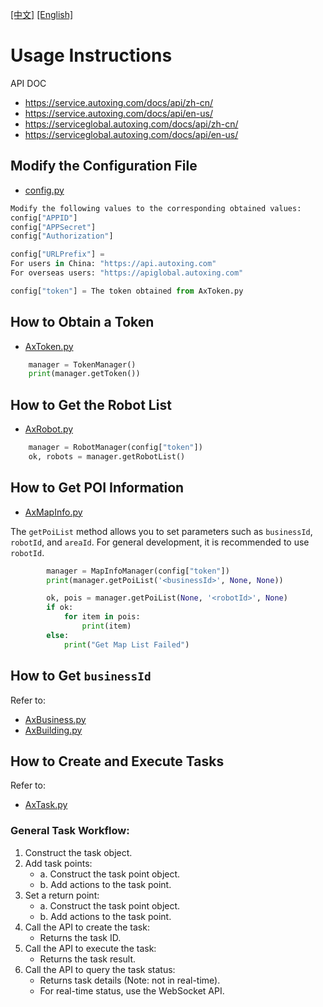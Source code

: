 [[中文]](readme.md) [[English]](readme_en.md)

# Usage Instructions

API DOC
* https://service.autoxing.com/docs/api/zh-cn/
* https://service.autoxing.com/docs/api/en-us/
* https://serviceglobal.autoxing.com/docs/api/zh-cn/
* https://serviceglobal.autoxing.com/docs/api/en-us/

## Modify the Configuration File

- [config.py](python3/config.py)

```python
Modify the following values to the corresponding obtained values:
config["APPID"]
config["APPSecret"]
config["Authorization"]
```

```python
config["URLPrefix"] = 
For users in China: "https://api.autoxing.com"
For overseas users: "https://apiglobal.autoxing.com"
```

```python
config["token"] = The token obtained from AxToken.py
```

## How to Obtain a Token

- [AxToken.py](python3/AxToken.py)

```python
    manager = TokenManager()
    print(manager.getToken())
```

## How to Get the Robot List

- [AxRobot.py](python3/AxRobot.py)

```python
    manager = RobotManager(config["token"])
    ok, robots = manager.getRobotList()
```

## How to Get POI Information


- [AxMapInfo.py](python3/AxMapInfo.py)

The `getPoiList` method allows you to set parameters such as `businessId`, `robotId`, and `areaId`. For general development, it is recommended to use `robotId`.

```python
        manager = MapInfoManager(config["token"])
        print(manager.getPoiList('<businessId>', None, None))

        ok, pois = manager.getPoiList(None, '<robotId>', None)
        if ok:
            for item in pois:
                print(item)
        else:
            print("Get Map List Failed")
```

## How to Get `businessId`

Refer to:
- [AxBusiness.py](python3/AxBusiness.py)
- [AxBuilding.py](python3/AxBuilding.py)

## How to Create and Execute Tasks

Refer to:

- [AxTask.py](python3/AxTask.py)

### General Task Workflow:
1. Construct the task object.
2. Add task points:
   - a. Construct the task point object.
   - b. Add actions to the task point.
3. Set a return point:
   - a. Construct the task point object.
   - b. Add actions to the task point.
4. Call the API to create the task:
   - Returns the task ID.
5. Call the API to execute the task:
   - Returns the task result.
6. Call the API to query the task status:
   - Returns task details (Note: not in real-time).
   - For real-time status, use the WebSocket API.
